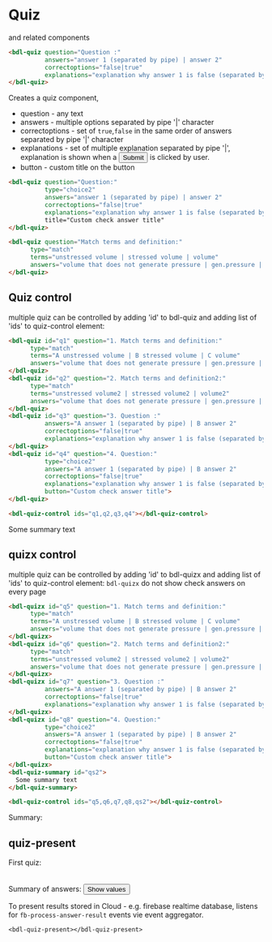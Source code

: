 # Quiz

and related components
```html
<bdl-quiz question="Question :" 
          answers="answer 1 (separated by pipe) | answer 2"
          correctoptions="false|true"
          explanations="explanation why answer 1 is false (separated by pipe)|explanation why answer 2 is true">
</bdl-quiz>
```
Creates a quiz component, 
  * question - any text
  * answers - multiple options separated by pipe '|' character
  * correctoptions - set of `true`,`false` in the same order of answers separated by pipe '|' character
  * explanations - set of multiple explanation separated by pipe '|', explanation is shown when a <button>Submit</button> is clicked by user.
  * button - custom title on the button
   
<bdl-quiz question="Question :" 
          answers="answer 1 (separated by pipe) | answer 2"
          correctoptions="false|true"
          explanations="explanation why answer 1 is false (separated by pipe)|explanation why answer 2 is true">
</bdl-quiz>

```html
<bdl-quiz question="Question:" 
          type="choice2"
          answers="answer 1 (separated by pipe) | answer 2"
          correctoptions="false|true"
          explanations="explanation why answer 1 is false (separated by pipe)|explanation why answer 2 is true">
          title="Custom check answer title"
</bdl-quiz>
```
<bdl-quiz question="Question:" 
          type="choice2"
          answers="answer 1 (separated by pipe) | answer 2"
          correctoptions="false|true"
          explanations="explanation why answer 1 is false (separated by pipe)|explanation why answer 2 is true"
          button="Custom check answer title">
</bdl-quiz>

```html
<bdl-quiz question="Match terms and definition:"
	  type="match"
	  terms="unstressed volume | stressed volume | volume"
	  answers="volume that does not generate pressure | gen.pressure | sum of unstressed and stressed volume and all blood in circulation system, with long description and markup <i>l</i> <b>bold</b>">
</bdl-quiz>
```

<bdl-quiz question="Match terms and definition:"
	  type="match"
	  terms="unstressed volume | stressed volume | volume"
	  answers="volume that does not generate pressure | gen.pressure | sum of unstressed and stressed volume and all blood in circulation system, with long description and markup <i>l</i> <b>bold</b>">
</bdl-quiz>

## Quiz control
multiple quiz can be controlled by adding 'id' to bdl-quiz and adding list of 'ids' to quiz-control element:
<div class="w3-row">
<div class="w3-half">

```html
<bdl-quiz id="q1" question="1. Match terms and definition:"
	  type="match"
	  terms="A unstressed volume | B stressed volume | C volume"
	  answers="volume that does not generate pressure | gen.pressure | sum of unstressed and stressed volume and all blood in circulation system, with long description and markup <i>l</i> <b>bold</b>">
</bdl-quiz>
<bdl-quiz id="q2" question="2. Match terms and definition2:"
	  type="match"
	  terms="unstressed volume2 | stressed volume2 | volume2"
	  answers="volume that does not generate pressure | gen.pressure | sum of unstressed and stressed volume and all blood in circulation system, with long description and markup <i>l</i> <b>bold</b>">
</bdl-quiz>
<bdl-quiz id="q3" question="3. Question :" 
          answers="A answer 1 (separated by pipe) | B answer 2"
          correctoptions="false|true"
          explanations="explanation why answer 1 is false (separated by pipe)|explanation why answer 2 is true">
</bdl-quiz>
<bdl-quiz id="q4" question="4. Question:" 
          type="choice2"
          answers="A answer 1 (separated by pipe) | B answer 2"
          correctoptions="false|true"
          explanations="explanation why answer 1 is false (separated by pipe)|explanation why answer 2 is true"
          button="Custom check answer title">
</bdl-quiz>

<bdl-quiz-control ids="q1,q2,q3,q4"></bdl-quiz-control>
```
</div>
<div class="w3-half">

<bdl-quiz id="q1" question="1. Match terms and definition:"
	  type="match"
	  terms="A unstressed volume | B stressed volume | C volume"
	  answers="volume that does not generate pressure | gen.pressure | sum of unstressed and stressed volume and all blood in circulation system, with long description and markup <i>l</i> <b>bold</b>">
</bdl-quiz>
<bdl-quiz id="q2" question="2. Match terms and definition2:"
	  type="match"
	  terms="unstressed volume2 | stressed volume2 | volume2"
	  answers="volume that does not generate pressure | gen.pressure | sum of unstressed and stressed volume and all blood in circulation system, with long description and markup <i>l</i> <b>bold</b>">
</bdl-quiz>
<bdl-quiz id="q3" question="3. Question :" 
          answers="A answer 1 (separated by pipe) | B answer 2"
          correctoptions="false|true"
          explanations="explanation why answer 1 is false (separated by pipe)|explanation why answer 2 is true">
</bdl-quiz>
<bdl-quiz id="q4" question="4. Question:" 
          type="choice2"
          answers="A answer 1 (separated by pipe) | B answer 2"
          correctoptions="false|true"
          explanations="explanation why answer 1 is false (separated by pipe)|explanation why answer 2 is true"
          button="Custom check answer title">
</bdl-quiz>
<bdl-quiz-summary id="qs">
  Some summary text
</bdl-quiz-summary>

<bdl-quiz-control ids="q1,q2,q3,q4,qs"></bdl-quiz-control>
</div>
</div>

## quizx control
multiple quiz can be controlled by adding 'id' to bdl-quizx and adding list of 'ids' to quiz-control element:
`bdl-quizx` do not show check answers on every page
<div class="w3-row">
<div class="w3-half">

```html
<bdl-quizx id="q5" question="1. Match terms and definition:"
	  type="match"
	  terms="A unstressed volume | B stressed volume | C volume"
	  answers="volume that does not generate pressure | gen.pressure | sum of unstressed and stressed volume and all blood in circulation system, with long description and markup <i>l</i> <b>bold</b>">
</bdl-quizx>
<bdl-quizx id="q6" question="2. Match terms and definition2:"
	  type="match"
	  terms="unstressed volume2 | stressed volume2 | volume2"
	  answers="volume that does not generate pressure | gen.pressure | sum of unstressed and stressed volume and all blood in circulation system, with long description and markup <i>l</i> <b>bold</b>">
</bdl-quizx>
<bdl-quizx id="q7" question="3. Question :" 
          answers="A answer 1 (separated by pipe) | B answer 2"
          correctoptions="false|true"
          explanations="explanation why answer 1 is false (separated by pipe)|explanation why answer 2 is true">
</bdl-quizx>
<bdl-quizx id="q8" question="4. Question:" 
          type="choice2"
          answers="A answer 1 (separated by pipe) | B answer 2"
          correctoptions="false|true"
          explanations="explanation why answer 1 is false (separated by pipe)|explanation why answer 2 is true"
          button="Custom check answer title">
</bdl-quizx>
<bdl-quiz-summary id="qs2">
  Some summary text
</bdl-quiz-summary>

<bdl-quiz-control ids="q5,q6,q7,q8,qs2"></bdl-quiz-control>
```
</div>
<div class="w3-half">

<bdl-quizx id="q5" question="1. Match terms and definition:"
	  type="match"
	  terms="A unstressed volume | B stressed volume | C volume"
	  answers="volume that does not generate pressure | gen.pressure | sum of unstressed and stressed volume and all blood in circulation system, with long description and markup <i>l</i> <b>bold</b>">
</bdl-quizx>
<bdl-quizx id="q6" question="2. Match terms and definition2:"
	  type="match"
	  terms="unstressed volume2 | stressed volume2 | volume2"
	  answers="volume that does not generate pressure | gen.pressure | sum of unstressed and stressed volume and all blood in circulation system, with long description and markup <i>l</i> <b>bold</b>">
</bdl-quizx>
<bdl-quizx id="q7" question="3. Question :" 
          answers="A answer 1 (separated by pipe) | B answer 2"
          correctoptions="false|true"
          explanations="explanation why answer 1 is false (separated by pipe)|explanation why answer 2 is true">
</bdl-quizx>
<bdl-quizx id="q8" question="4. Question:" 
          type="choice2"
          answers="A answer 1 (separated by pipe) | B answer 2"
          correctoptions="false|true"
          explanations="explanation why answer 1 is false (separated by pipe)|explanation why answer 2 is true"
          button="Custom check answer title">
</bdl-quizx>
<bdl-quiz-summary id="qs2">
  Summary:
</bdl-quiz-summary>

<bdl-quiz-control ids="q5,q6,q7,q8,qs2"></bdl-quiz-control>
<div class="w3-clear"></div>

## quiz-present

First quiz:
<bdl-quizx id="q3.1" type="choice2" 
           question="3.1 What type of ABR disorder is this - as in pH pCO2 diagram?" 
           answers="A. chronic base deficit|B. acute base deficit|C. chronic hypercapnia|D. acute hypercapnia" 
           correctoptions="true|false|false|false" 
           explanations="ano|ne|ne|ne" 
           buttontitle="zkontrolovat odpověď"></bdl-quizx>
<bdl-quizx id="q3.2" type="choice2" 
           question="3.2 What type of ABR disorder is this - as in pH HCO3- diagram?" 
           answers="A. metabolic acidosis|B. acute respiratory acidosis|C. chronic respiratory acidosis|D. metabolic alkalosis" 
           correctoptions="true|false|false|false" 
           explanations="yes|no|no|no" 
           buttontitle="check answer"></bdl-quizx>
<bdl-quizx id="q3.3" type="choice2" 
           question="3.3 What type of ABR disorder is this - as in BE pCO2 nomogram?" 
           answers="A. UMAc - steady metabolická acidosis|B. AMAc - acute metabolic acidosis|C. URAlk - steady respiratory alkalosis|D. AMAlk - acute metabolic alkalosis" 
           correctoptions="true|false|false|false" 
           explanations="ano|ne|ne|ne" 
           buttontitle="zkontrolovat odpověď"></bdl-quizx>                
<bdl-quizx id="q3.4" type="choice2" 
           question="3.4 What could this be a complication of type 1 DM?" 
           answers="A. diabetic ketoacidosis| B. hypochloremic alkalosis in diabetes and vomiting|C. hyperglycemic hyperosmolar coma" 
           correctoptions="true|false|false" 
           explanations="yes|no|no" 
           buttontitle="check answer"></bdl-quizx>           
<bdl-quizx id="q3.5" type="choice2" 
           question="3.5 What is the anion gap?" 
           answers="A. AG = Na<sup>+</sup> – (Cl<sup>-</sup> + HCO3<sup>-</sup>) in the USA and at our institute<br/>AG = (Na<sup>+</sup>+K<sup>+</sup>) – (Cl<sup>-</sup> + HCO3<sup>-</sup>) in Europe|B. AG = (Na<sup>+</sup>) + (2x Cl<sup>-</sup>) + (HCO3<sup>-</sup>) in the USA and at our institute<br/>|C. AG = (Na<sup>+</sup>) + (2x Cl<sup>-</sup>) + (HCO3<sup>-</sup>) + (K<sup>+</sup>) in Europe" 
           correctoptions="true|false|false" 
           explanations="yes|no|no" 
           buttontitle="check answer"></bdl-quizx>
<bdl-quizx id="q3.6" type="choice2" 
           question="3.6 The anion gap typically ranges from 10-12 mmol/l, marginally then 16 mmol/l. An increased anion gap may indicate the presence of certain diseases or conditions, such as metabolic acidosis. Calculate the anion gap from memory or on a calculator according to the values and select:" 
           answers="A. AG = 28.9| B. AG = 314.2 | C. AG = 10" 
           correctoptions="true|false" 
           explanations="yes|no" 
           buttontitle="check answer"></bdl-quizx>           
<bdl-quizx id="q3.7" type="choice2" 
           question="3.7 How would ABR parameters and clinical picture change during vomiting?" 
           answers="A. vomiting results in the loss of K<sup>+</sup>, leading to the development of hypokalemia and if the situation is not addressed, the exchange of H<sup>+</sup> for K<sup>+</sup> on the cell membrane (K<sup>+</sup> goes out, H<sup>+</sup> inside, leading to alkalization of the internal environment.|B. Vomiting leads to the complication of existing metabolic acidosis by metabolic alkalosis (loss of H<sup>+</sup>, Cl<sup>-</sup>), suppression of respiratory compensatory mechanisms, deepening dehydration, increasing losses of K<sup>+</sup> and worsening of the condition (combined ABR disorder, K<sup>+</sup> depletion)." 
           correctoptions="false|true" 
           explanations="no|yes" 
           buttontitle="check answer"></bdl-quizx>
<bdl-quizx id="q3.8" type="choice2" 
           question="3.8 What findings do you expect in urine?" 
           answers="A. I would expect ketonuria, glycosuria, polyuria, higher amounts of Na<sup>+</sup>, K<sup>+</sup> and phosphates, acidic pH|B. urine pH will be alkaline, there will be ketonuria, low concentration of K<sup>+</sup>, Na<sup>+</sup> and phosphates, there will be severe proteinuria" 
           correctoptions="true|false" 
           explanations="yes|no" 
           buttontitle="check answer"></bdl-quizx>
<bdl-quizx id="q3.9" type="choice2" 
           question="3.9 What osmolality of serum do you expect? How can it be calculated?" 
           answers="A. Osmolarity will be decreased due to loss of sodium and potassium, formula (Na<sup>+</sup>) + (Cl<sup>-</sup>) + (K<sup>+</sup>) + urea|B. Osmolarity = (2xNa) + glycemia + urea - osmolarity will be increased" 
           correctoptions="false|true" 
           explanations="no|yes|no" 
           buttontitle="check answer"></bdl-quizx>
<bdl-quizx id="q3.10" type="choice2" 
           question="3.10 How would you interpret renal parameters?" 
           answers="A. Elevation of urea and creatinine vs. due to dehydration and practically prerenal failure with the development of renal ischemia. Another reason could also be chronic renal insufficiency developed over the course of the disease due to the patient's non-cooperation in treatment. Currently worsened by concurrently running complication and dehydration.|B. The increase in renal parameters in this patient is exclusively caused by the consumption of an excessive amount of foods rich in proteins. Due to the diabetic condition of the patient, their body incorrectly and too rapidly metabolizes proteins, leading to the overload of the organism with metabolites, such as creatinine and urea. This condition, called 'Protein-induced renal dysfunction in diabetes', is a common complication in diabetic patients who do not adhere to strict dietary restrictions." 
           correctoptions="true|false" 
           explanations="yes|no" 
           buttontitle="check answer"></bdl-quizx>
<bdl-quizx id="q3.11" type="choice2" 
           question="3.11 What is the development of potassium levels in ketoacidosis? Over time, at the start of treatment and its continuation in the further course without potassium substitution?" 
           answers="A. Hyperkalemia persists throughout, it adjusts only when glucose drops < 10mmol/L. If treatment is not initiated, the patient with hyperglycemia and hyperkalemia dies from malignant arrhythmia, if potassium is substituted during treatment, hyperkalemia worsens and the patient is at risk of malignant arrhythmia.|B. metabolic acidosis initially causes hyperkalemia, which is corrected by treatment to the right value, if K<sup>+</sup> is not compensated by infusions, the patient is at risk of severe hypokalemia due to potassium losses through urine and depletion of IC reserves." 
           correctoptions="false|true" 
           explanations="no|yes" 
           buttontitle="check answer"></bdl-quizx>
<bdl-quizx id="q3.12" type="choice2" 
           question="3.12 What is the cause of diabetic ketoacidosis?" 
           answers="A. absolute lack of insulin and excess of glucagon|B. relative lack of insulin" 
           correctoptions="true|false" 
           explanations="yes|no" 
           buttontitle="check answer"></bdl-quizx>
<bdl-quizx id="q3.13" type="choice2" 
           question="3.13 What is the pathogenesis of the development of diabetic ketoacidosis?"
           answers="A. diagram (A)|B. diagram(B)" 
           correctoptions="false|true" 
           explanations="ne|ano" 
           buttontitle="check answer"></bdl-quizx>
<bdl-quizx id="q3.14" type="choice2" 
           question="3.14 Which other conditions lead to increased production of ketone bodies?" 
           answers="A. alcoholism and starvation|B. hypothyroidism, Cushing's syndrome" 
           correctoptions="true|false" 
           explanations="yes|no" 
           buttontitle="check answer"></bdl-quizx>
<bdl-quiz-summary id="qs1">
  Summary of answers:
  <button class="w3-right w3-button w3-theme" onclick="document.getElementById('mySvg').contentDocument.getElementById('patientpoint').style.display='';">Show values</button>
</bdl-quiz-summary>
<bdl-quiz-control ids="q3.1;astrup2,q3.2;astrup,q3.3;astrup3,q3.4,q3.5,q3.6;biochemie,q3.7,q3.8,q3.9,q3.10,q3.11,q3.12,q3.13;patogenesis,q3.14,qs1"></bdl-quiz-control>


To present results stored in Cloud - e.g. firebase realtime database, listens for `fb-process-answer-result` events vie event aggregator.
```
<bdl-quiz-present></bdl-quiz-present>
```
<bdl-quiz-present></bdl-quiz-present>

</div>